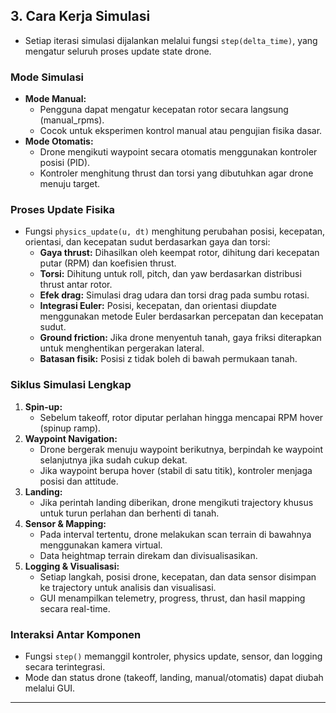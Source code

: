 ## 3. Cara Kerja Simulasi

- Setiap iterasi simulasi dijalankan melalui fungsi `step(delta_time)`, yang mengatur seluruh proses update state drone.

### Mode Simulasi
- **Mode Manual:**
  - Pengguna dapat mengatur kecepatan rotor secara langsung (manual_rpms).
  - Cocok untuk eksperimen kontrol manual atau pengujian fisika dasar.
- **Mode Otomatis:**
  - Drone mengikuti waypoint secara otomatis menggunakan kontroler posisi (PID).
  - Kontroler menghitung thrust dan torsi yang dibutuhkan agar drone menuju target.

### Proses Update Fisika
- Fungsi `physics_update(u, dt)` menghitung perubahan posisi, kecepatan, orientasi, dan kecepatan sudut berdasarkan gaya dan torsi:
  - **Gaya thrust:** Dihasilkan oleh keempat rotor, dihitung dari kecepatan putar (RPM) dan koefisien thrust.
  - **Torsi:** Dihitung untuk roll, pitch, dan yaw berdasarkan distribusi thrust antar rotor.
  - **Efek drag:** Simulasi drag udara dan torsi drag pada sumbu rotasi.
  - **Integrasi Euler:** Posisi, kecepatan, dan orientasi diupdate menggunakan metode Euler berdasarkan percepatan dan kecepatan sudut.
  - **Ground friction:** Jika drone menyentuh tanah, gaya friksi diterapkan untuk menghentikan pergerakan lateral.
  - **Batasan fisik:** Posisi z tidak boleh di bawah permukaan tanah.

### Siklus Simulasi Lengkap
1. **Spin-up:**
   - Sebelum takeoff, rotor diputar perlahan hingga mencapai RPM hover (spinup ramp).
2. **Waypoint Navigation:**
   - Drone bergerak menuju waypoint berikutnya, berpindah ke waypoint selanjutnya jika sudah cukup dekat.
   - Jika waypoint berupa hover (stabil di satu titik), kontroler menjaga posisi dan attitude.
3. **Landing:**
   - Jika perintah landing diberikan, drone mengikuti trajectory khusus untuk turun perlahan dan berhenti di tanah.
4. **Sensor & Mapping:**
   - Pada interval tertentu, drone melakukan scan terrain di bawahnya menggunakan kamera virtual.
   - Data heightmap terrain direkam dan divisualisasikan.
5. **Logging & Visualisasi:**
   - Setiap langkah, posisi drone, kecepatan, dan data sensor disimpan ke trajectory untuk analisis dan visualisasi.
   - GUI menampilkan telemetry, progress, thrust, dan hasil mapping secara real-time.

### Interaksi Antar Komponen
- Fungsi `step()` memanggil kontroler, physics update, sensor, dan logging secara terintegrasi.
- Mode dan status drone (takeoff, landing, manual/otomatis) dapat diubah melalui GUI.

---
